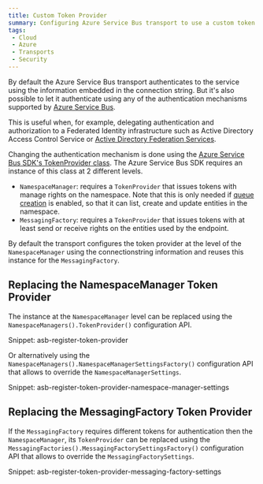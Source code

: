 ```yaml
---
title: Custom Token Provider
summary: Configuring Azure Service Bus transport to use a custom token provider for authentication
tags:
 - Cloud
 - Azure
 - Transports
 - Security
---
```


By default the Azure Service Bus transport authenticates to the service using the information embedded in the connection string. But it's also possible to let it authenticate using any of the authentication mechanisms supported by [Azure Service Bus](https://azure.microsoft.com/en-us/documentation/articles/service-bus-authentication-and-authorization/).

This is useful when, for example, delegating authentication and authorization to a Federated Identity infrastructure such as Active Directory Access Control Service or [Active Directory Federation Services](https://technet.microsoft.com/en-us/windowsserver/dd448613.aspx).

Changing the authentication mechanism is done using the [Azure Service Bus SDK's TokenProvider class](https://msdn.microsoft.com/en-us/library/microsoft.servicebus.tokenprovider.aspx). The Azure Service Bus SDK requires an instance of this class at 2 different levels.

 * `NamespaceManager`: requires a `TokenProvider` that issues tokens with manage rights on the namespace. Note that this is only needed if [queue creation](/nservicebus/transports/queuecreation) is enabled, so that it can list, create and update entities in the namespace.
 * `MessagingFactory`: requires a `TokenProvider` that issues tokens with at least send or receive rights on the entities used by the endpoint.

By default the transport configures the token provider at the level of the `NamespaceManager` using the connectionstring information and reuses this instance for the `MessagingFactory`.


## Replacing the NamespaceManager Token Provider

The instance at the `NamespaceManager` level can be replaced using the `NamespaceManagers().TokenProvider()` configuration API.

Snippet: asb-register-token-provider

Or alternatively using the `NamespaceManagers().NamespaceManagerSettingsFactory()` configuration API that allows to override the `NamespaceManagerSettings`.

Snippet: asb-register-token-provider-namespace-manager-settings


## Replacing the MessagingFactory Token Provider

If the `MessagingFactory` requires different tokens for authentication then the `NamespaceManager`, its `TokenProvider` can be replaced using the `MessagingFactories().MessagingFactorySettingsFactory()` configuration API that allows to override the `MessagingFactorySettings`.

Snippet: asb-register-token-provider-messaging-factory-settings